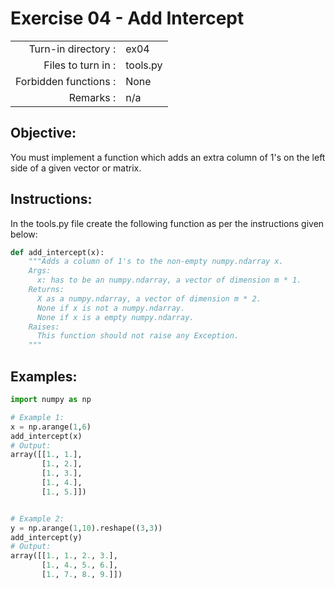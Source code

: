 # Exercise 04 - Add Intercept

|                         |                    |
| -----------------------:| ------------------ |
|   Turn-in directory :   |  ex04              |
|   Files to turn in :    |  tools.py          |
|   Forbidden functions : |  None              |
|   Remarks :             |  n/a               |

## Objective:
You must implement a function which adds an extra column of $1$'s on the left side of a given vector or matrix.  


## Instructions:
In the tools.py file create the following function as per the instructions given below:
```python
def add_intercept(x):
    """Adds a column of 1's to the non-empty numpy.ndarray x.
    Args:
      x: has to be an numpy.ndarray, a vector of dimension m * 1.
    Returns:
      X as a numpy.ndarray, a vector of dimension m * 2.
      None if x is not a numpy.ndarray.
      None if x is a empty numpy.ndarray.
    Raises:
      This function should not raise any Exception.
    """
```

## Examples:
```python
import numpy as np

# Example 1:
x = np.arange(1,6)
add_intercept(x)
# Output:
array([[1., 1.],
       [1., 2.],
       [1., 3.],
       [1., 4.],
       [1., 5.]])


# Example 2:
y = np.arange(1,10).reshape((3,3))
add_intercept(y)
# Output:
array([[1., 1., 2., 3.],
       [1., 4., 5., 6.],
       [1., 7., 8., 9.]])
```
